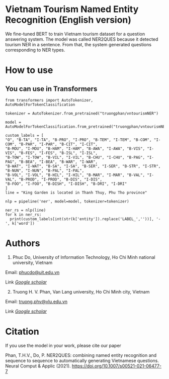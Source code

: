 # Vietnam Tourism Named Entity Recognition (English version)
We fine-tuned BERT to train Vietnam tourism dataset for a question answering system. The model was called NER2QUES because it detected tourism NER in a sentence. From that, the system generated questions corresponding to NER types.
# How to use
## You can use in Transformers
  
    from transformers import AutoTokenizer, AutoModelForTokenClassification
  
    tokenizer = AutoTokenizer.from_pretrained("truongphan/vntourismNER")

    model = AutoModelForTokenClassification.from_pretrained("truongphan/vntourismNER")
    
    custom_labels = [
    "O", "B-TA", "I-TA", "B-PRO", "I-PRO", "B-TEM", "I-TEM", "B-COM", "I-COM", "B-PAR", "I-PAR", "B-CIT", "I-CIT",
    "B-MOU", "I-MOU", "B-HAM", "I-HAM", "B-AWA", "I-AWA", "B-VIS", "I-VIS", "B-FES", "I-FES", "B-ISL", "I-ISL",
    "B-TOW", "I-TOW", "B-VIL", "I-VIL", "B-CHU", "I-CHU", "B-PAG", "I-PAG", "B-BEA", "I-BEA", "B-WAR", "I-WAR",
    "B-WAT", "I-WAT", "B-SA", "I-SA", "B-SER", "I-SER", "B-STR", "I-STR", "B-NUN", "I-NUN", "B-PAL", "I-PAL",
    "B-VOL", "I-VOL", "B-HIL", "I-HIL", "B-MAR", "I-MAR", "B-VAL", "I-VAL", "B-PROD", "I-PROD", "B-DIS", "I-DIS",
    "B-FOO", "I-FOO", "B-DISH", "I-DISH", "B-DRI", "I-DRI"
    ]
    line = "King Garden is located in Thanh Thuy, Phu Tho province"

    nlp = pipeline('ner', model=model, tokenizer=tokenizer)

    ner_rs = nlp(line)
    for k in ner_rs:
      print(custom_labels[int(str(k['entity']).replace('LABEL_',''))], '-', k['word'])
    

# Authors

1. Phuc Do, University of Information Technology, Ho Chi Minh national university, Vietnam

  Email: <phucdo@uit.edu.vn>
  
  Link *[Google scholar](https://scholar.google.com/citations?user=qv1WUzcAAAAJ&hl=vi)*
  
2. Truong H. V. Phan, Van Lang university, Ho Chi Minh city, Vietnam

  Email: <truong.phv@vlu.edu.vn>
  
  Link *[Google scholar](https://scholar.google.com/citations?hl=vi&user=cDexuHEAAAAJ)*

# Citation
If you use the model in your work, please cite our paper

Phan, T.H.V., Do, P. NER2QUES: combining named entity recognition and sequence to sequence to automatically generating Vietnamese questions. Neural Comput & Applic (2021). https://doi.org/10.1007/s00521-021-06477-7